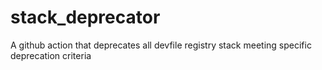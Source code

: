 # stack_deprecator
A github action that deprecates all devfile registry stack meeting specific deprecation criteria
